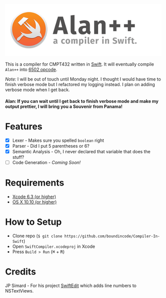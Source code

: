![Swift Compiler](compiler-header.png?raw=true)

This is a compiler for CMPT432 written in [Swift](https://developer.apple.com/swift/). It will eventually compile `Alan++` into [6502 opcode](http://www.6502.org/tutorials/6502opcodes.html).

*Note:* I will be out of touch until Monday night. I thought I would have time to finish verbose mode but I refactored my logging instead. I plan on adding verbose mode when I get back.

#### Alan: If you can wait until I get back to finish verbose mode and make my output prettier, I will bring you a Souvenir from Panama!


Features
========
- [x] Lexer - Makes sure you spelled `boolean` right
- [x] Parser - Did I put 5 parentheses or 6?
- [x] Semantic Analysis - Oh, I never declared that variable that does the stuff?
- [ ] Code Generation - *Coming Soon!*

Requirements
============

- [Xcode 6.3 (or higher)](https://developer.apple.com/xcode/)
- [OS X 10.10 (or higher)](https://www.apple.com/osx/)

How to Setup
============
- Clone repo (`$ git clone https://github.com/boundincode/Compiler-In-Swift`)
- Open `SwiftCompiler.xcodeproj` in Xcode
- Press `Build > Run` (<kbd>⌘</kbd> + <kbd>R</kbd>)

Credits
=======
JP Simard - For his project [SwiftEdit](github.com/jpsim/SwiftEdit) which adds line numbers to NSTextViews.

